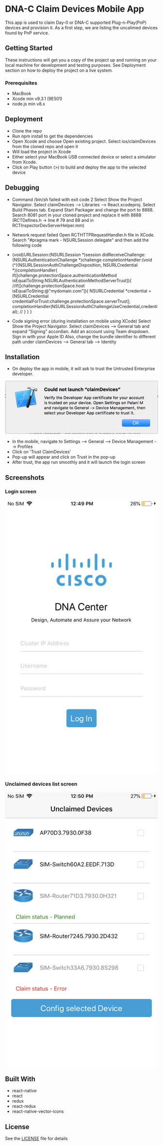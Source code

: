 # DNA-C Claim Devices Mobile App

This app is used to claim Day-0 or DNA-C supported Plug-n-Play(PnP) devices and provision it. As a first step, we are listing the uncalimed devices found by PnP service.

## Getting Started

These instructions will get you a copy of the project up and running on your local machine for development and testing purposes. See Deployment section on how to deploy the project on a live system.

### Prerequisites

- MacBook
- Xcode min v9.3.1 (9E501)
- node.js min v8.x


## Deployment

- Clone the repo
- Run npm install to get the dependencies
- Open Xcode and choose Open existing project. Select ios/claimDevices from the cloned repo and open it
- Will load the project in Xcode
- Either select your MacBook USB connected device or select a simulator from Xcode.
- Click on Play button (>) to build and deploy the app to the selected device

## Debugging

- Command /bin/sh failed with exit code 2
Select Show the Project Navigator. Select claimDevices --> Libraries --> React.xcodeproj. Select Build Phases tab. Expand Start Packager and change the port to 8888.
Search 8081 port in your cloned project and replace it with 8888 (RCTDefines.h -> line # 79 and 88 and in RCTInspectorDevServerHelper.mm)

- Network request failed
Open RCTHTTPRequestHandler.h file in XCode. Search "#pragma mark - NSURLSession delegate" and then add the following code
- (void)URLSession:(NSURLSession *)session didReceiveChallenge:(NSURLAuthenticationChallenge *)challenge completionHandler:(void (^)(NSURLSessionAuthChallengeDisposition, NSURLCredential *))completionHandler{
    if([challenge.protectionSpace.authenticationMethod isEqualToString:NSURLAuthenticationMethodServerTrust]){
        //if([challenge.protectionSpace.host isEqualToString:@"mydomain.com"]){
            NSURLCredential *credential = [NSURLCredential credentialForTrust:challenge.protectionSpace.serverTrust];
            completionHandler(NSURLSessionAuthChallengeUseCredential,credential);
        // }
    }
}

- Code signing error (during installation on mobile using XCode)
Select Show the Project Navigator. Select claimDevices --> General tab and expand "Signing" accordian. Add an account using Team dropdown. Sign in with your Apple ID 
Also, change the bundle identifier to different path under  claimDevices --> General tab --> Identity



## Installation

- On deploy the app in mobile, it will ask to trust the Untrusted Enterprise developer.

[![TrustApp](https://github.com/CiscoDevNet/DNAC-ClaimAP-Mobile-App/blob/master/img/trust_device_message.png)](https://github.com/CiscoDevNet/DNAC-ClaimAP-Mobile-App/blob/master/img/trust_device_message.png)

- In the mobile, navigate to Settings --> General --> Device Management --> Profiles
- Click on 'Trust ClaimDevices'
- Pop-up will appear and click on Trust in the pop-up
- After trust, the app run smoothly and it will launch the login screen

## Screenshots

### Login screen

[![Login](https://github.com/CiscoDevNet/DNAC-ClaimAP-Mobile-App/blob/master/img/login_screen.png)](https://github.com/CiscoDevNet/DNAC-ClaimAP-Mobile-App/blob/master/img/login_screen.png)

### Unclaimed devices list screen



[![Unclaimed](https://github.com/CiscoDevNet/DNAC-ClaimAP-Mobile-App/blob/master/img/unclaimed_devices_list_screen.png)](https://github.com/CiscoDevNet/DNAC-ClaimAP-Mobile-App/blob/master/img/unclaimed_devices_list_screen.png)

## Built With

* react-native
* react
* redux
* react-redux
* react-native-vector-icons

## License

See the [LICENSE](LICENSE) file for details
